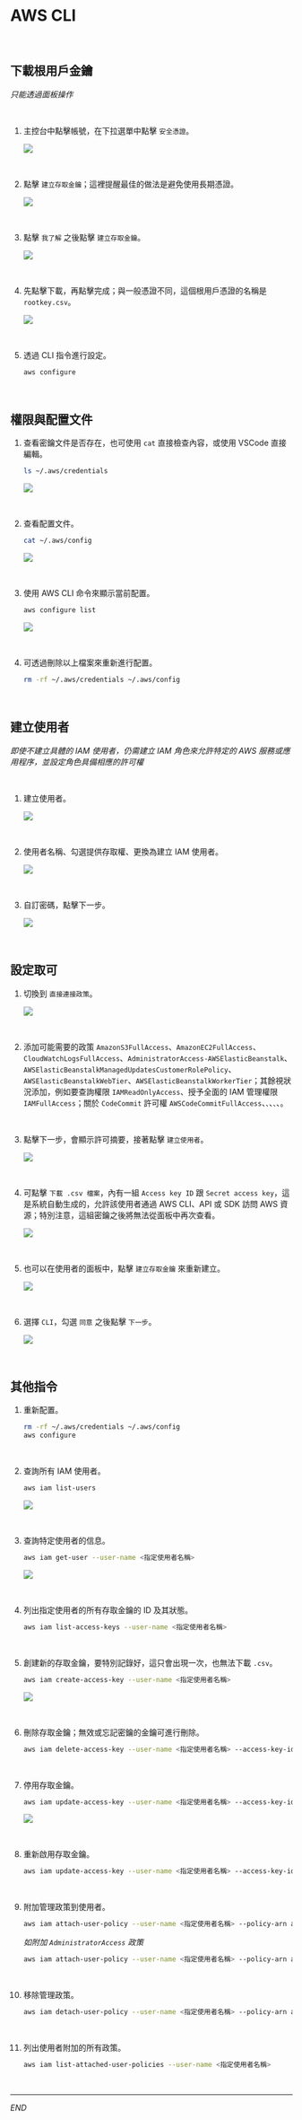 # AWS CLI

<br>

## 下載根用戶金鑰

_只能透過面板操作_

<br>

1. 主控台中點擊帳號，在下拉選單中點擊 `安全憑證`。

    ![](images/img_47.png)

<br>

2. 點擊 `建立存取金鑰`；這裡提醒最佳的做法是避免使用長期憑證。

    ![](images/img_48.png)

<br>

3. 點擊 `我了解` 之後點擊 `建立存取金鑰`。

    ![](images/img_49.png)

<br>

4. 先點擊下載，再點擊完成；與一般憑證不同，這個根用戶憑證的名稱是 `rootkey.csv`。

    ![](images/img_50.png)

<br>

5. 透過 CLI 指令進行設定。

    ```bash
    aws configure
    ```

<br>

## 權限與配置文件

1. 查看密鑰文件是否存在，也可使用 `cat` 直接檢查內容，或使用 VSCode 直接編輯。

    ```bash
    ls ~/.aws/credentials
    ```

    ![](images/img_33.png)

<br>

2. 查看配置文件。

    ```bash
    cat ~/.aws/config
    ```

    ![](images/img_32.png)

<br>

3. 使用 AWS CLI 命令來顯示當前配置。

    ```bash
    aws configure list
    ```

    ![](images/img_34.png)

<br>

4. 可透過刪除以上檔案來重新進行配置。

    ```bash
    rm -rf ~/.aws/credentials ~/.aws/config
    ```

<br>

## 建立使用者

_即使不建立具體的 IAM 使用者，仍需建立 IAM 角色來允許特定的 AWS 服務或應用程序，並設定角色具備相應的許可權_

<br>

1. 建立使用者。

    ![](images/img_35.png)

<br>

2. 使用者名稱、勾選提供存取權、更換為建立 IAM 使用者。

    ![](images/img_36.png)

<br>

3. 自訂密碼，點擊下一步。

    ![](images/img_37.png)

<br>

## 設定取可

1. 切換到 `直接連接政策`。

    ![](images/img_38.png)

<br>

2. 添加可能需要的政策 `AmazonS3FullAccess`、`AmazonEC2FullAccess`、`CloudWatchLogsFullAccess`、`AdministratorAccess-AWSElasticBeanstalk`、`AWSElasticBeanstalkManagedUpdatesCustomerRolePolicy`、`AWSElasticBeanstalkWebTier`、`AWSElasticBeanstalkWorkerTier`；其餘視狀況添加，例如要查詢權限 `IAMReadOnlyAccess`、授予全面的 IAM 管理權限 `IAMFullAccess`；關於 `CodeCommit` 許可權 `AWSCodeCommitFullAccess`、``、``、``、``、。

<br>

3. 點擊下一步，會顯示許可摘要，接著點擊 `建立使用者`。

    ![](images/img_39.png)

<br>

4. 可點擊 `下載 .csv 檔案`，內有一組 `Access key ID` 跟 `Secret access key`，這是系統自動生成的，允許該使用者通過 AWS CLI、API 或 SDK 訪問 AWS 資源；特別注意，這組密鑰之後將無法從面板中再次查看。

    ![](images/img_40.png)

<br>

5. 也可以在使用者的面板中，點擊 `建立存取金鑰` 來重新建立。

    ![](images/img_41.png)

<br>

6. 選擇 `CLI`，勾選 `同意` 之後點擊 `下一步`。

    ![](images/img_42.png)

<br>

## 其他指令

1. 重新配置。

    ```bash
    rm -rf ~/.aws/credentials ~/.aws/config
    aws configure
    ```

<br>

2. 查詢所有 IAM 使用者。

    ```bash
    aws iam list-users
    ```

    ![](images/img_43.png)

<br>

3. 查詢特定使用者的信息。

    ```bash
    aws iam get-user --user-name <指定使用者名稱>
    ```

    ![](images/img_44.png)

<br>

4. 列出指定使用者的所有存取金鑰的 ID 及其狀態。

    ```bash
    aws iam list-access-keys --user-name <指定使用者名稱>
    ```

<br>

5. 創建新的存取金鑰，要特別記錄好，這只會出現一次，也無法下載 `.csv`。

    ```bash
    aws iam create-access-key --user-name <指定使用者名稱>
    ```

    ![](images/img_45.png)

<br>

6. 刪除存取金鑰；無效或忘記密鑰的金鑰可進行刪除。

    ```bash
    aws iam delete-access-key --user-name <指定使用者名稱> --access-key-id <access-key-id>
    ```

<br>

7. 停用存取金鑰。

    ```bash
    aws iam update-access-key --user-name <指定使用者名稱> --access-key-id <access-key-id> --status Inactive
    ```

    ![](images/img_46.png)

<br>

8. 重新啟用存取金鑰。

    ```bash
    aws iam update-access-key --user-name <指定使用者名稱> --access-key-id <access-key-id> --status Active
    ```

<br>

9. 附加管理政策到使用者。

    ```bash
    aws iam attach-user-policy --user-name <指定使用者名稱> --policy-arn arn:aws:iam::aws:policy/<政策名稱>
    ```

    _如附加 `AdministratorAccess` 政策_

    ```bash
    aws iam attach-user-policy --user-name <指定使用者名稱> --policy-arn arn:aws:iam::aws:policy/AdministratorAccess
    ```

<br>

10. 移除管理政策。

    ```bash
    aws iam detach-user-policy --user-name <指定使用者名稱> --policy-arn arn:aws:iam::aws:policy/<政策名稱>
    ```

<br>

11. 列出使用者附加的所有政策。

    ```bash
    aws iam list-attached-user-policies --user-name <指定使用者名稱>
    ```

<br>

___

_END_